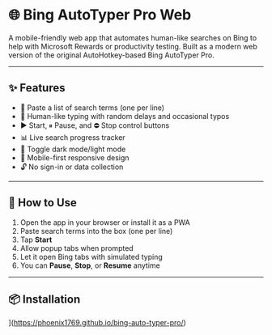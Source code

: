 # 🌐 Bing AutoTyper Pro Web

A mobile-friendly web app that automates human-like searches on Bing to help with Microsoft Rewards or productivity testing. Built as a modern web version of the original AutoHotkey-based Bing AutoTyper Pro.

---

## ✨ Features

- 📝 Paste a list of search terms (one per line)
- 🎯 Human-like typing with random delays and occasional typos
- ▶ Start, ⏸ Pause, and ⛔ Stop control buttons
- 📊 Live search progress tracker
- 🌙 Toggle dark mode/light mode
- 📱 Mobile-first responsive design
- 🔓 No sign-in or data collection

---

## 🚀 How to Use

1. Open the app in your browser or install it as a PWA
2. Paste search terms into the box (one per line)
3. Tap **Start**
4. Allow popup tabs when prompted
5. Let it open Bing tabs with simulated typing
6. You can **Pause**, **Stop**, or **Resume** anytime

---

## 📦 Installation
](https://phoenix1769.github.io/bing-auto-typer-pro/)
